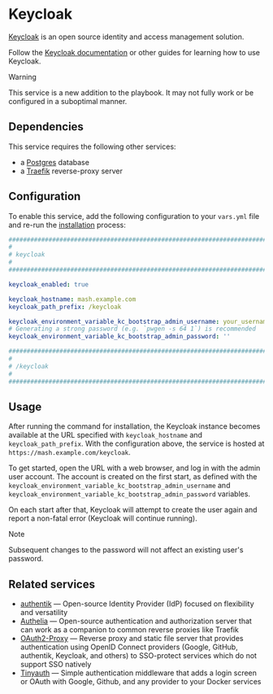 <!--
SPDX-FileCopyrightText: 2023 Slavi Pantaleev
SPDX-FileCopyrightText: 2025 Suguru Hirahara

SPDX-License-Identifier: AGPL-3.0-or-later
-->

# Keycloak

[Keycloak](https://www.keycloak.org/) is an open source identity and access management solution.

Follow the [Keycloak documentation](https://www.keycloak.org/documentation) or other guides for learning how to use Keycloak.

> [!WARNING]
> This service is a new addition to the playbook. It may not fully work or be configured in a suboptimal manner.


## Dependencies

This service requires the following other services:

- a [Postgres](postgres.md) database
- a [Traefik](traefik.md) reverse-proxy server


## Configuration

To enable this service, add the following configuration to your `vars.yml` file and re-run the [installation](../installing.md) process:

```yaml
########################################################################
#                                                                      #
# keycloak                                                             #
#                                                                      #
########################################################################

keycloak_enabled: true

keycloak_hostname: mash.example.com
keycloak_path_prefix: /keycloak

keycloak_environment_variable_kc_bootstrap_admin_username: your_username_here
# Generating a strong password (e.g. `pwgen -s 64 1`) is recommended
keycloak_environment_variable_kc_bootstrap_admin_password: ''

########################################################################
#                                                                      #
# /keycloak                                                            #
#                                                                      #
########################################################################
```

## Usage

After running the command for installation, the Keycloak instance becomes available at the URL specified with `keycloak_hostname` and `keycloak_path_prefix`. With the configuration above, the service is hosted at `https://mash.example.com/keycloak`.

To get started, open the URL with a web browser, and log in with the admin user account. The account is created on the first start, as defined with the `keycloak_environment_variable_kc_bootstrap_admin_username` and `keycloak_environment_variable_kc_bootstrap_admin_password` variables.

On each start after that, Keycloak will attempt to create the user again and report a non-fatal error (Keycloak will continue running).

>[!NOTE]
> Subsequent changes to the password will not affect an existing user's password.

## Related services

- [authentik](authentik.md) — Open-source Identity Provider (IdP) focused on flexibility and versatility
- [Authelia](authelia.md) — Open-source authentication and authorization server that can work as a companion to common reverse proxies like Traefik
- [OAuth2-Proxy](oauth2-proxy.md) — Reverse proxy and static file server that provides authentication using OpenID Connect providers (Google, GitHub, authentik, Keycloak, and others) to SSO-protect services which do not support SSO natively
- [Tinyauth](tinyauth.md) — Simple authentication middleware that adds a login screen or OAuth with Google, Github, and any provider to your Docker services
